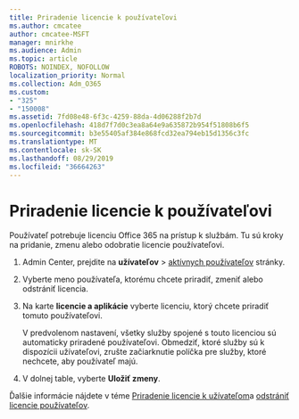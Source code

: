 ```yaml
---
title: Priradenie licencie k používateľovi
ms.author: cmcatee
author: cmcatee-MSFT
manager: mnirkhe
ms.audience: Admin
ms.topic: article
ROBOTS: NOINDEX, NOFOLLOW
localization_priority: Normal
ms.collection: Adm_O365
ms.custom:
- "325"
- "150008"
ms.assetid: 7fd08e48-6f3c-4259-88da-4d06288f2b7d
ms.openlocfilehash: 418d7f7d0c3ea8a64e9a635872b954f51808b6f5
ms.sourcegitcommit: b3e55405af384e868fcd32ea794eb15d1356c3fc
ms.translationtype: MT
ms.contentlocale: sk-SK
ms.lasthandoff: 08/29/2019
ms.locfileid: "36664263"
---
```

# <a name="how-to-assign-a-license-to-a-user"></a>Priradenie licencie k používateľovi

Používateľ potrebuje licenciu Office 365 na prístup k službám. Tu sú kroky na pridanie, zmenu alebo odobratie licencie používateľovi.
  
1. Admin Center, prejdite na **užívateľov** \> [aktívnych používateľov](https://go.microsoft.com/fwlink/p/?linkid=834822) stránky.

2. Vyberte meno používateľa, ktorému chcete priradiť, zmeniť alebo odstrániť licencia.

3. Na karte **licencie a aplikácie** vyberte licenciu, ktorý chcete priradiť tomuto používateľovi.

    V predvolenom nastavení, všetky služby spojené s touto licenciou sú automaticky priradené používateľovi. Obmedziť, ktoré služby sú k dispozícii užívateľovi, zrušte začiarknutie políčka pre služby, ktoré nechcete, aby používateľ majú.

4. V dolnej table, vyberte **Uložiť zmeny**.

Ďalšie informácie nájdete v téme [Priradenie licencie k užívateľom](https://docs.microsoft.com/office365/admin/subscriptions-and-billing/assign-licenses-to-users)a [odstrániť licencie používateľov](https://docs.microsoft.com/office365/admin/subscriptions-and-billing/remove-licenses-from-users).